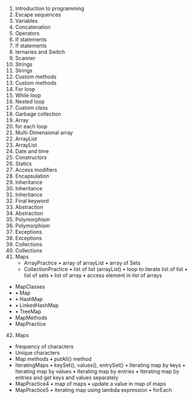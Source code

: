 
1. Introduction to programming
2. Escape sequences
3. Variables
4. Concatenation
5. Operators
6. If statements
7. If statements
8. ternaries and Switch
9. Scanner
10. Strings
11. Strings
12. Custom methods
13. Custom methods
14. For loop
15. While loop
16. Nested loop
17. Custom class
18. Garbage collection
19. Array
20. for each loop
21. Multi-Dimensional array
22. ArrayList
23. ArrayList
24. Date and time
25. Constructors
26. Statics
27. Access modifiers
28. Encapsulation
29. Inheritance
30. Inheritance
31. Inheritance
32. Final keyword
33. Abstraction
34. Abstraction
35. Polymorphism
36. Polymorphism
37. Exceptions
38. Exceptions
39. Collections
40. Collections
41. Maps
    - ArrayPractice
      • array of arrayList
      • array of Sets
    - CollectionPractice
      • list of list (arrayList)
      • loop to iterate list of list
      • list of sets
      • list of array
      • access element in list of arrays
   - MapClasses
   - • Map
   - • HashMap
   - • LinkedHashMap
   - • TreeMap
   - MapMethods
   - MapPractice
42. Maps
   - frequency of characters
   - Unique characters
   - Map methods 
    • putAll() method
   - IteratingMaps
      • keySet(), values(), entrySet()
      • Iterating map by keys
      • Iterating map by values
      • Iterating map by entries
      • Iterating map by entries and get keys and values separately
   - MapPractice4
    • map of maps
    • update a value in map of maps
   - MapPractice5
    • iterating map using lambda expression
    • forEach

